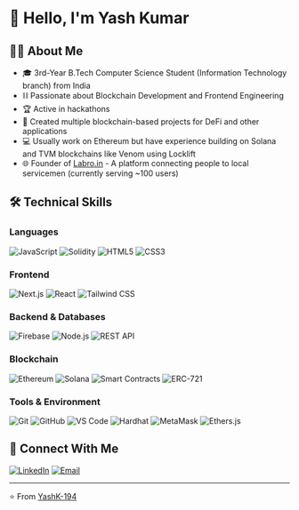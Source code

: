# 👋 Hello, I'm Yash Kumar

## 👨‍💻 About Me
- 🎓 3rd-Year B.Tech Computer Science Student (Information Technology branch) from India
- ⛓️ Passionate about Blockchain Development and Frontend Engineering
- 🏆 Active in hackathons
- 🔗 Created multiple blockchain-based projects for DeFi and other applications
- 💻 Usually work on Ethereum but have experience building on Solana and TVM blockchains like Venom using Locklift
- 🌐 Founder of [Labro.in](https://labro.in) - A platform connecting people to local servicemen (currently serving ~100 users)

## 🛠️ Technical Skills

### Languages
![JavaScript](https://img.shields.io/badge/-JavaScript-F7DF1E?style=flat-square&logo=javascript&logoColor=black)
![Solidity](https://img.shields.io/badge/-Solidity-363636?style=flat-square&logo=solidity&logoColor=white)
![HTML5](https://img.shields.io/badge/-HTML5-E34F26?style=flat-square&logo=html5&logoColor=white)
![CSS3](https://img.shields.io/badge/-CSS3-1572B6?style=flat-square&logo=css3&logoColor=white)

### Frontend
![Next.js](https://img.shields.io/badge/-Next.js-000000?style=flat-square&logo=next.js&logoColor=white)
![React](https://img.shields.io/badge/-React-61DAFB?style=flat-square&logo=react&logoColor=black)
![Tailwind CSS](https://img.shields.io/badge/-Tailwind_CSS-38B2AC?style=flat-square&logo=tailwind-css&logoColor=white)

### Backend & Databases
![Firebase](https://img.shields.io/badge/-Firebase-FFCA28?style=flat-square&logo=firebase&logoColor=black)
![Node.js](https://img.shields.io/badge/-Node.js-339933?style=flat-square&logo=node.js&logoColor=white)
![REST API](https://img.shields.io/badge/-REST_API-FF6C37?style=flat-square&logo=postman&logoColor=white)

### Blockchain
![Ethereum](https://img.shields.io/badge/-Ethereum-3C3C3D?style=flat-square&logo=ethereum&logoColor=white)
![Solana](https://img.shields.io/badge/-Solana-9945FF?style=flat-square&logo=solana&logoColor=white)
![Smart Contracts](https://img.shields.io/badge/-Smart_Contracts-2ea44f?style=flat-square)
![ERC-721](https://img.shields.io/badge/-ERC_721-8B8B8B?style=flat-square&logo=ethereum&logoColor=white)

### Tools & Environment
![Git](https://img.shields.io/badge/-Git-F05032?style=flat-square&logo=git&logoColor=white)
![GitHub](https://img.shields.io/badge/-GitHub-181717?style=flat-square&logo=github&logoColor=white)
![VS Code](https://img.shields.io/badge/-VS_Code-007ACC?style=flat-square&logo=visual-studio-code&logoColor=white)
![Hardhat](https://img.shields.io/badge/-Hardhat-FFF100?style=flat-square&logo=hardhat&logoColor=black)
![MetaMask](https://img.shields.io/badge/-MetaMask-F6851B?style=flat-square&logo=metamask&logoColor=white)
![Ethers.js](https://img.shields.io/badge/-Ethers.js-3C3C3D?style=flat-square&logo=ethereum&logoColor=white)



## 🔗 Connect With Me
[![LinkedIn](https://img.shields.io/badge/-LinkedIn-0077B5?style=flat-square&logo=linkedin&logoColor=white)](https://linkedin.com/in/yashk194)
[![Email](https://img.shields.io/badge/-Email-D14836?style=flat-square&logo=gmail&logoColor=white)](mailto:yashkm194@gmail.com)
<!-- You can add your GitHub contribution graph or additional stats here -->

---
⭐️ From [YashK-194](https://github.com/YashK-194)
